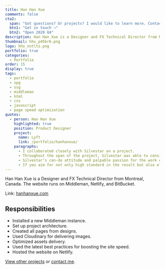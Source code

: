 ```yaml
---
title: Han Han Xue
comments: false
cta2:
  span: "Got questions? Or projects? I would like to learn more. Contact me today!"
  btn1: "Get in touch ⇢"
  btn2: "Open 2020 Q4"
description: Han Han Xue is a Designer and FX Technical Director from Montreal, Canada. The website runs on Middleman, Netlify, and BitBucket.
thumbnail: hhx_p45br6.png
logo: hhx_nntltz.png
portfolio: true
categories:
  - Portfolio
order: 15
display: true
tags:
  - portfolio
  - spg
  - ssg
  - middleman
  - html
  - css
  - javascript
  - page speed optimization
quotes:
  - person: Han Han Xue
    highlighted: true
    position: Product Designer
    project:
      name: Lyft
      link: /portfolio/hanhanxue/
    paragraphs:
      - I collaborated closely with Silvestar on a project.
      - Throughout the span of the project, Silvestar was able to consistently meet if not exceed expectations. He has the impressive ability to not only readily undertake direct requests, but also intuitively distill ambiguous asks in order to execute solves in a self-sufficient manner.
      - Silvestar’s can-do attitude and palpable passion for the work combined with his extended knowledge makes for a highly effective problem solver who always strives to provide the best solutions.
      - If you aim for not only high standard in the result but also elegance in the process, then I would highly recommend considering Silvestar for your project."
---
```


Han Han Xue is a Designer and FX Technical Director from Montreal, Canada. The website runs on Middleman, Netlify, and BitBucket.

Link: [hanhanxue.com](//www.hanhanxue.com)

## Responsibilities

- Installed a new Middleman instance.
- Set up project architecture.
- Created all pages from designs.
- Used Cloudinary for delivering images.
- Optimized assets delivery.
- Used the latest best practices for boosting the site speed.
- Hosted the website on Netlify.

[View other projects](/portfolio/) or [contact me](/contact/).
